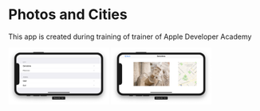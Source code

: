 # Photos and Cities

This app is created during training of trainer of Apple Developer Academy

<img src="screenshots/01.png" width="40%"> <img src="screenshots/02.png" width="40%">
